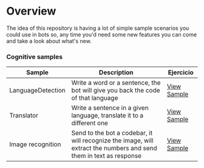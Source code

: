 # Overview
The idea of this repository is having a lot of simple sample scenarios you could use in bots so, any time you'd need some new features you can come and take a look about what's new.

### Cognitive samples

|Sample|Description|Ejercicio|
| --------- | -------------------- | ------ |
|LanguageDetection|Write a word or a sentence, the bot will give you back the code of that language|[View Sample](https://github.com/aminespinoza/BotsGallery/tree/master/CSharp/LanguageDetection)|
|Translator|Write a sentence in a given language, translate it to a different one|[View Sample](https://github.com/aminespinoza/BotsGallery/tree/master/CSharp/TranslatorBot)|
|Image recognition| Send to the bot a codebar, it will recognize the image, will extract the numbers and send them in text as response| [View Sample](https://github.com/aminespinoza/BotsGallery/tree/master/CSharp/BotAdjuntos)



